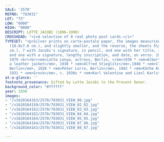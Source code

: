 ```yaml
---
SALE: '2570'
REFNO: "783031"
LOT: "75"
LOW: "6000"
HIGH: "9000"
DESCRIPT: LOTTE JACOBI (1896-1990)
CROSSHEAD: "<i>A selection of 8 real photo post cards.</i>"
TYPESET: "<p>Silver prints on carte-postale paper, the images measuring 4¼x3 inches
  (10.8x7.6 cm.), and slightly smaller, and the reverse, the sheets 5½x3½ inches (14x8.9
  cm.), 7 with Jacobi's signature, in pencil, and one with her title, in ink, on recto,
  and one with a signature, lengthy inscription, and date, on verso. 1928-1942; printed
  1979 <br><br><em>Lotte Lenya, actress, Berlin, </em>1930 * <em>Albert Einstein in
  a leather jacket</em>, 1938 * <em>Alfred Stieglitz</em>,1940 * <em>Claire Bauroff,
  Berlin</em>, 1928 * <em>Peter Lorre, Berlin</em>, 1942 * <em>Käthe Kollwitz</em>,
  1931 * <em>Grock</em>, c. 1930s * <em>Karl Valentine and Liesl Karlstadt</em>, 1928</p>"
at-a-glance: ''
footnote_provenance: Gifted by Lotte Jacobi to the Present Owner.
background_color: "#ffffff"
year: 1930
images:
- "/v1620164163/2570/783031_VIEW_08.jpg"
- "/v1620164159/2570/783031_VIEW_02_02.jpg"
- "/v1620164162/2570/783031_VIEW_03_03.jpg"
- "/v1620164162/2570/783031_VIEW_04_04.jpg"
- "/v1620164164/2570/783031_VIEW_05_05.jpg"
- "/v1620164164/2570/783031_VIEW_07_06.jpg"
- "/v1620164163/2570/783031_VIEW_08_07.jpg"

---
```

